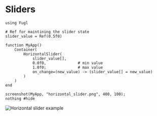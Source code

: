 # Sliders

``` @example HorizontalSliderExample
using Fugl

# Ref for maintining the slider state
slider_value = Ref(0.5f0)

function MyApp()
    Container(
        HorizontalSlider(
            slider_value[],
            0.0f0,              # min value
            1.0f0;              # max value
            on_change=(new_value) -> (slider_value[] = new_value)
        )
    )
end

screenshot(MyApp, "horizontal_slider.png", 400, 100);
nothing #hide
```

![Horizontal slider example](horizontal_slider.png)
